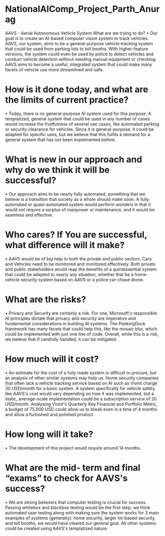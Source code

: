 # NationalAIComp_Project_Parth_Anurag

AAVS - Aerial Autonomous Vehicle System
What are we trying to do?
•	Our goal is to create an AI-based computer vision system to track vehicles. AAVS, our system, aims to be a general-purpose vehicle tracking system that could be used from parking lots to toll booths. With higher-feature versions, the system could even be used by police to detect vehicles and conduct vehicle detection without needing manual equipment or checking. AAVS aims to become a useful, integrated system that could make many facets of vehicle use more streamlined and safe.

How is it done today, and what are the limits of current practice?
====================================================================

•	Today, there is no general-purpose AI system used for this purpose. A templatized, general system that could be used in any number of cases would increase the fruitfulness of several use cases, like automated parking or security clearance for vehicles. Since it is general-purpose, it could be adapted for specific uses, but we believe that this fulfils a demand for a general system that has not been implemented before.

What is new in our approach and why do we think it will be successful?
=========================================================================
•	Our approach aims to be nearly fully automated, something that we believe is a transition that society as a whole should make soon. A fully automated or quasi-automated system would perform wonders in that it would not require a surplus of manpower or maintenance, and it would be seamless and effective.

Who cares? If You are successful, what difference will it make?
====================================================================
•	AAVS would be of big help to both the private and public sectors. Cars and Vehicles need to be monitored and monitored effectively. Both private and public stakeholders would reap the benefits of a quintessential system that could be adapted to nearly any situation, whether that be a home-vehicle security system based on AAVS or a police car-chase drone. 

What are the risks?
====================================================================
•	Privacy and Security are certainly a risk. For one, Microsoft's responsible AI principles dictate that privacy and security are imperative and fundamental considerations in building AI systems. The PeekingDuck framework has many facets that could help this, like the mosaic blur, which could be implemented with just one line of code. Overall, while this is a risk, we believe that if carefully handled, it can be mitigated.

How much will it cost?
====================================================================
•	An estimate for the cost of a fully made system is difficult to procure, but an analysis of other similar systems may help us. Home security companies that often lack a vehicle tracking service based on AI such as Vivint charge 30 USD/month for a basic system. A system specifically for vehicle safety like AAVS's cost would vary depending on how it was implemented, but a static, average-scale implementation could be a subscription service of 20 USD/month. Analysing Vivint's Quarterly Key Financial and Portfolio Metric, a budget of 75,000 USD could allow us to break even in a time of 4 months and allow a furbished and polished product.

How long will it take?
====================================================================
•	The development of this project would require around 14 months.

What are the mid- term and final “exams” to check for AAVS's success?
=======================================================================
•	We are strong believers that computer testing is crucial for success. Passing whitebox and blackbox testing would be the first step; we think automated user testing along with making sure the system works for 3 main examples of systems (generally): home security, larger lot-based security, and toll booths, we would have cleared our general goal. All other systems could be created using AAVS's templatized nature.
